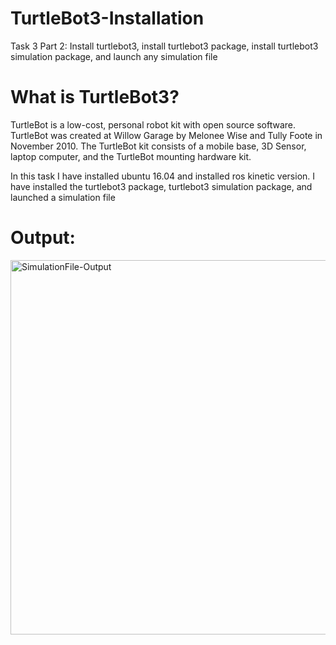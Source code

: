 # TurtleBot3-Installation
Task 3 Part 2: Install turtlebot3, install turtlebot3 package,  install turtlebot3 simulation package, and launch any simulation file

# What is TurtleBot3?
TurtleBot is a low-cost, personal robot kit with open source software. TurtleBot was created at Willow Garage by Melonee Wise and Tully Foote in November 2010. The TurtleBot kit consists of a mobile base, 3D Sensor, laptop computer, and the TurtleBot mounting hardware kit.

In this task I have installed ubuntu 16.04 and installed ros kinetic version.
I have installed the turtlebot3 package, turtlebot3 simulation package, and launched a simulation file 

# Output:
<img width="599" alt="SimulationFile-Output" src="https://user-images.githubusercontent.com/50755701/86541170-6bacec00-bf13-11ea-9483-de2aab9a743f.png">
